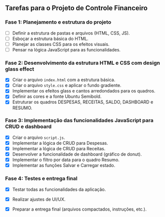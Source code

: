 ## Tarefas para o Projeto de Controle Financeiro

### Fase 1: Planejamento e estrutura do projeto
- [ ] Definir a estrutura de pastas e arquivos (HTML, CSS, JS).
- [ ] Esboçar a estrutura básica do HTML.
- [ ] Planejar as classes CSS para os efeitos visuais.
- [ ] Pensar na lógica JavaScript para as funcionalidades.

### Fase 2: Desenvolvimento da estrutura HTML e CSS com design glass effect
- [x] Criar o arquivo `index.html` com a estrutura básica.
- [x] Criar o arquivo `style.css` e aplicar o fundo gradiente.
- [x] Implementar os efeitos glass e cantos arredondados para os quadros.
- [x] Definir as cores e a fonte Ubuntu Semibold.
- [x] Estruturar os quadros DESPESAS, RECEITAS, SALDO, DASHBOARD e RESUMO.

### Fase 3: Implementação das funcionalidades JavaScript para CRUD e dashboard
- [x] Criar o arquivo `script.js`.
- [x] Implementar a lógica de CRUD para Despesas.
- [x] Implementar a lógica de CRUD para Receitas.
- [x] Desenvolver a funcionalidade de dashboard (gráfico de donut).
- [x] Implementar o filtro por data para o quadro Resumo.
- [x] Implementar as funções Salvar e Carregar estado.

### Fase 4: Testes e entrega final
- [x] Testar todas as funcionalidades da aplicação.
- [x] Realizar ajustes de UI/UX.
- [x] Preparar a entrega final (arquivos compactados, instruções, etc.).

